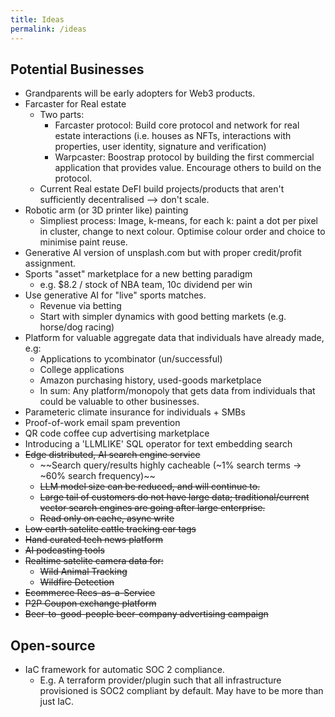 ```yaml
---
title: Ideas
permalink: /ideas
---
```


## Potential Businesses 
- Grandparents will be early adopters for Web3 products.
- Farcaster for Real estate 
  - Two parts:
    - Farcaster protocol: Build core protocol and network for real estate interactions (i.e. houses as NFTs, interactions with properties, user identity, signature and verification)
    - Warpcaster: Boostrap protocol by building the first commercial application that provides value. Encourage others to build on the protocol. 
  - Current Real estate DeFI build projects/products that aren't sufficiently decentralised --> don't scale. 
- Robotic arm (or 3D printer like) painting
  - Simpliest process: Image, k-means, for each k: paint a dot per pixel in cluster, change to next colour. Optimise colour order and choice to minimise paint reuse.
- Generative AI version of unsplash.com but with proper credit/profit assignment.
- Sports "asset" marketplace for a new betting paradigm
  - e.g. $8.2 / stock of NBA team, 10c dividend per win
- Use generative AI for "live" sports matches.
  - Revenue via betting
  - Start with simpler dynamics with good betting markets (e.g. horse/dog racing)
- Platform for valuable aggregate data that individuals have already made, e.g:
  - Applications to ycombinator (un/successful)
  - College applications
  - Amazon purchasing history, used-goods marketplace
  - In sum: Any platform/monopoly that gets data from individuals that could be valuable to other businesses.
- Parameteric climate insurance for individuals + SMBs
- Proof-of-work email spam prevention 
- QR code coffee cup advertising marketplace
- Introducing a 'LLMLIKE' SQL operator for text embedding search
- ~~Edge distributed, AI search engine service~~
  - ~~Search query/results highly cacheable (~1% search terms -> ~60% search frequency)~~
  - ~~LLM model size can be reduced, and will continue to.~~
  - ~~Large tail of customers do not have large data; traditional/current vector search engines are going after large enterprise.~~
  - ~~Read only on cache, async write~~
- ~~Low earth satelite cattle tracking ear tags~~
- ~~Hand curated tech news platform~~
- ~~AI podcasting tools~~
- ~~Realtime satelite camera data for:~~
  - ~~Wild Animal Tracking~~
  - ~~Wildfire Detection~~
- ~~Ecommerce Recs-as-a-Service~~
- ~~P2P Coupon exchange platform~~
- ~~Beer-to-good-people beer-company advertising campaign~~


## Open-source
- IaC framework for automatic SOC 2 compliance. 
  - E.g. A terraform provider/plugin such that all infrastructure provisioned is SOC2 compliant by default. May have to be more than just IaC.
 
